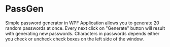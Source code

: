 # PassGen
Simple password generator in WPF
Application allows you to generate 20 random passwords at once.
Every next click on "Generate" button will result with generating new passwords.
Characters in passwords depends either you check or uncheck check boxes on the left side of the window.

